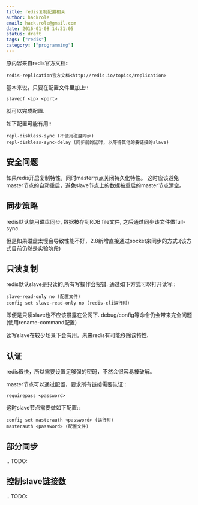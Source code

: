 ```yaml
---
title: redis复制配置相关
author: hackrole
email: hack.role@gmail.com
date: 2016-01-08 14:31:05
status: draft
tags: ["redis"]
category: ["programming"]
---
```





原内容来自redis官方文档::

    redis-replication官方文档<http://redis.io/topics/replication>

基本来说，只要在配置文件里加上::

    slaveof <ip> <port>

就可以完成配置.

如下配置可能有用::

    repl-diskless-sync (不使用磁盘同步)
    repl-diskless-sync-delay (同步前的延时, 以等待其他的要链接的slave)


安全问题
--------

如果redis开启复制特性，同时master节点关闭持久化特性。
这时应该避免master节点的自动重启，避免slave节点上的数据被重启的master节点清空。


同步策略
--------

redis默认使用磁盘同步, 数据被存到RDB file文件, 之后通过同步该文件做full-sync.

但是如果磁盘太慢会导致性能不好，2.8新增直接通过socket来同步的方式.(该方式目前仍然是实验阶段)

只读复制
--------

redis默认slave是只读的,所有写操作会报错.
通过如下方式可以打开读写::

    slave-read-only no (配置文件)
    config set slave-read-only no (redis-cli运行时)


即便是只读slave也不应该暴露在公网下.
debug/config等命令仍会带来完全问题(使用rename-command配置)

读写slave在较少场景下会有用。未来redis有可能移除该特性.


认证
----

redis很快，所以需要设置足够强的密码，不然会很容易被破解。

master节点可以通过配置，要求所有链接需要认证::

    requirepass <password>

这时slave节点需要做如下配置::

    config set masterauth <password> (运行时)
    masterauth <password> (配置文件)


部分同步
--------

.. TODO:


控制slave链接数
---------------

.. TODO:
